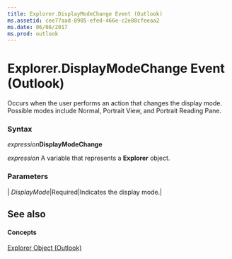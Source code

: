 ```yaml
---
title: Explorer.DisplayModeChange Event (Outlook)
ms.assetid: cee77aad-8905-efed-466e-c2e88cfeeaa2
ms.date: 06/08/2017
ms.prod: outlook
---
```



# Explorer.DisplayModeChange Event (Outlook)

Occurs when the user performs an action that changes the display mode. Possible modes include Normal, Portrait View, and Portrait Reading Pane.


### Syntax

 _expression_**DisplayModeChange**

 _expression_ A variable that represents a **Explorer** object.


### Parameters



| _DisplayMode_|Required|Indicates the display mode.|

## See also


#### Concepts


[Explorer Object (Outlook)](explorer-object-outlook.md)

